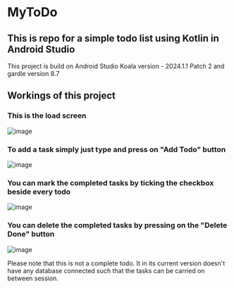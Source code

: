 # MyToDo
## This is repo for a simple todo list using Kotlin in Android Studio

This project is build on Android Studio Koala version - 2024.1.1 Patch 2 and gardle version 8.7

## Workings of this project
### This is the load screen
![image](https://github.com/user-attachments/assets/26ff612b-5c02-4518-abfb-0539334f1939)

### To add a task simply just type and press on "Add Todo" button
![image](https://github.com/user-attachments/assets/95f691b4-4cfa-4642-90b8-907a55d29bdd)

### You can mark the completed tasks by ticking the checkbox beside every todo
![image](https://github.com/user-attachments/assets/6be8057f-1979-4381-afc2-560a7eb52111)

### You can delete the completed tasks by pressing on the "Delete Done" button
![image](https://github.com/user-attachments/assets/60c58ac6-b6bb-4af9-800a-35b99dce57aa)

Please note that this is not a complete todo. It in its current version doesn't have any database connected such that the tasks can be carried on between session.
